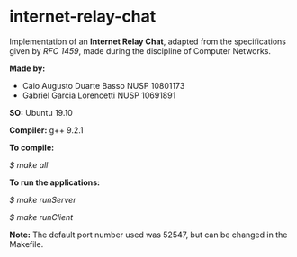 # internet-relay-chat
<p>Implementation of an <strong>Internet Relay Chat</strong>, adapted from the specifications given by <em>RFC 1459</em>, made during the discipline of Computer Networks.</p>

<p><strong>Made by:</strong></p>
<ul>
    <li>Caio Augusto Duarte Basso NUSP 10801173</li>
    <li>Gabriel Garcia Lorencetti NUSP 10691891</li>
</ul>

<p><strong>SO:</strong> Ubuntu 19.10</p>
<p><strong>Compiler:</strong> g++ 9.2.1</p>

<p><strong>To compile:</strong></p>
	
<p><em>	$ make all</em></p>


<p><strong>To run the applications:</strong></p>
	
<p><em>	$ make runServer</em></p>
<p><em>	$ make runClient</em></p>

<p><strong>	Note:</strong> The default port number used was 52547, but can be changed in the Makefile.</p>
